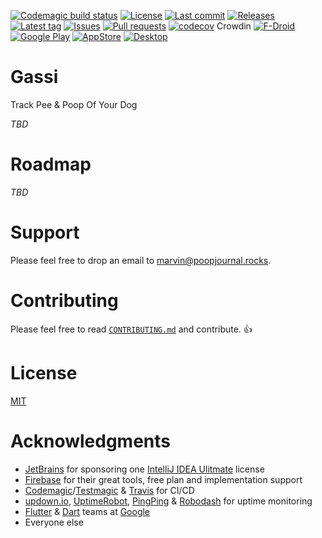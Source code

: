 [![Codemagic build status](https://api.codemagic.io/apps/5d2900dedb95112ead3bbecf/5d2900dedb95112ead3bbece/status_badge.svg)](https://codemagic.io/apps/5d2900dedb95112ead3bbecf/5d2900dedb95112ead3bbece/latest_build)
[![License](https://img.shields.io/github/license/Crazy-Marvin/Gassi.svg?style=flat)](LICENSE)
[![Last commit](https://img.shields.io/github/last-commit/Crazy-Marvin/Gassi.svg?style=flat)](https://github.com/Crazy-Marvin/Gassi/commits)
[![Releases](https://img.shields.io/github/downloads/Crazy-Marvin/Gassi/total.svg?style=flat)](https://github.com/Crazy-Marvin/Gassi/releases)
[![Latest tag](https://img.shields.io/github/tag/Crazy-Marvin/Gassi.svg?style=flat)](https://github.com/Crazy-Marvin/Gassi/tags)
[![Issues](https://img.shields.io/github/issues/Crazy-Marvin/Gassi.svg?style=flat)](https://github.com/Crazy-Marvin/Gassi/issues)
[![Pull requests](https://img.shields.io/github/issues-pr/Crazy-Marvin/Gassi.svg?style=flat)](https://github.com/Crazy-Marvin/Gassi/pulls)
[![codecov](https://codecov.io/gh/Crazy-Marvin/Gassi/branch/development/graph/badge.svg)](https://codecov.io/gh/Crazy-Marvin/Gassi)
Crowdin
[![F-Droid](https://img.shields.io/f-droid/v/rocks.poopjournal.gassi.svg?style=flat)](https://f-droid.org/de/packages/rocks.poopjournal.gassi/)
[![Google Play](https://badgen.net/badge/icon/googleplay?icon=googleplay&label)](https://play.google.com/store/apps/details?id=rocks.poopjournal.gassi)
[![AppStore](https://badgen.net/badge/icon/appstore?icon=apple&label)](https://play.google.com/store/apps/details?id=rocks.poopjournal.gassi)
[![Desktop](https://img.shields.io/badge/desktop-Linux%20%7C%20macOS%20%7C%20Windows-green.svg)](https://github.com/Crazy-Marvin/Gassi/releases)

# Gassi

Track Pee & Poop Of Your Dog

_TBD_

# Roadmap

_TBD_

# Support

Please feel free to drop an email to [marvin@poopjournal.rocks](mailto:marvin@poopjournal.rocks).

# Contributing

Please feel free to read [`CONTRIBUTING.md`](https://github.com/Crazy-Marvin/Gassi/blob/master/CONTRIBUTING.md) and contribute. 👍

# License

[MIT](https://github.com/Crazy-Marvin/Gassi/blob/development/LICENSE)

# Acknowledgments

* [JetBrains](https://www.jetbrains.com/) for sponsoring one [IntelliJ IDEA Ulitmate](https://www.jetbrains.com/idea/) license
* [Firebase](https://firebase.google.com/) for their great tools, free plan and implementation support
* [Codemagic](https://codemagic.io/start/)/[Testmagic](https://testmagic.io/) & [Travis](https://travis-ci.org/) for CI/CD
* [updown.io](https://updown.io/), [UptimeRobot](https://uptimerobot.com/), [PingPing](https://pingping.io/) & [Robodash](https://www.robodash.app) for uptime monitoring
* [Flutter](https://flutter.dev/) & [Dart](https://dart.dev/) teams at [Google](https://about.google/)
* Everyone else
